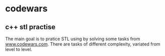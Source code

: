 # codewars
c++ stl practise
----------------
The main goal is to pratice STL using by solving some tasks from www.codewars.com.
There are tasks of different complexity, variated from level to level.
